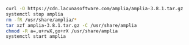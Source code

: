 ﻿```sh
curl -O https://cdn.lacunasoftware.com/amplia/amplia-3.8.1.tar.gz
systemctl stop amplia
rm -fR /usr/share/amplia/*
tar xzf amplia-3.8.1.tar.gz -C /usr/share/amplia
chmod -R a=,u+rwX,go+rX /usr/share/amplia
systemctl start amplia
```
